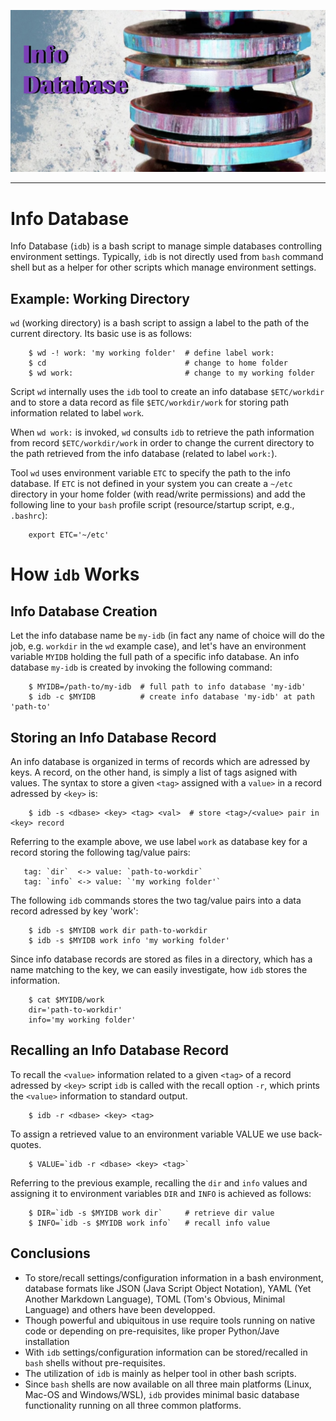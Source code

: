 ![Info Database](./.vamos/info-database.jpg)

--------------------------------------------------------------------------------

# Info Database
Info Database (`idb`) is a bash script to manage simple databases controlling environment settings. Typically, `idb` is not directly used 
from `bash` command shell but as a helper for other scripts which manage
environment settings.

## Example: Working Directory

`wd` (working directory) is a bash script to assign a label to the path
of the current directory. Its basic use is as follows:

```
    $ wd -! work: 'my working folder'  # define label work:
    $ cd                               # change to home folder
    $ wd work:                         # change to my working folder                                  
```   
Script `wd` internally uses the `idb` tool to create an info database `$ETC/workdir` and to store a data record as file `$ETC/workdir/work` for storing
path information related to label `work`.

When `wd work:` is invoked, `wd` consults `idb` to retrieve the path information from record `$ETC/workdir/work` in order to change the current
directory to the path retrieved from the info database (related to label `work:`).

Tool `wd` uses environment variable `ETC` to specify the path to the info database. If `ETC` is not defined in your system you can create a `~/etc`
directory in your home folder (with read/write permissions) and add the following line to your `bash` profile script (resource/startup script, e.g., `.bashrc`):

```
    export ETC='~/etc'
```


# How `idb` Works

## Info Database Creation

Let the info database name be `my-idb` (in fact any name of choice will do the job, e.g. `workdir` in the `wd` example case), and let's have an environment variable `MYIDB` holding the full path of a specific info database. An info database `my-idb` is created by invoking the following command:

```
    $ MYIDB=/path-to/my-idb  # full path to info database 'my-idb'
    $ idb -c $MYIDB          # create info database 'my-idb' at path 'path-to' 
```

## Storing an Info Database Record

An info database is organized in terms of records which are adressed by keys. A record, on the other hand, is simply a list of tags asigned with values. The syntax to store a given `<tag>` assigned with a `value>` in a record adressed by `<key>` is:

```
    $ idb -s <dbase> <key> <tag> <val>  # store <tag>/<value> pair in <key> record
```

Referring to the example above, we use label `work` as database key for a record storing the following tag/value pairs:

```
   tag: `dir`  <-> value: `path-to-workdir`
   tag: `info` <-> value: `'my working folder'`
```

The following `idb` commands stores the two tag/value pairs into a data record adressed by key 'work':

```
    $ idb -s $MYIDB work dir path-to-workdir
    $ idb -s $MYIDB work info 'my working folder'
```

Since info database records are stored as files in a directory, which has a name matching to the key, we can easily investigate, how `idb` stores 
the information.

```
    $ cat $MYIDB/work
    dir='path-to-workdir'
    info='my working folder'
```

## Recalling an Info Database Record

To recall the `<value>` information related to a given `<tag>` of a record adressed by `<key>` script `idb` is called with the recall option `-r`, which prints the `<value>` information to standard output.

```
    $ idb -r <dbase> <key> <tag> 
``` 

To assign a retrieved value to an environment variable VALUE we use back-quotes.

```
    $ VALUE=`idb -r <dbase> <key> <tag>` 
``` 

Referring to the previous example, recalling the `dir` and `info` values and assigning it to environment variables `DIR` and `INFO` is achieved as follows: 

```
    $ DIR=`idb -s $MYIDB work dir`     # retrieve dir value
    $ INFO=`idb -s $MYIDB work info`   # recall info value
```

## Conclusions

* To store/recall settings/configuration information in a bash environment, database formats like JSON (Java Script Object Notation), YAML (Yet Another Markdown Language), TOML (Tom's Obvious, Minimal Language) and others have been developped.
* Though powerful and ubiquitous in use require tools running on native code or depending on pre-requisites, like proper Python/Jave installation
* With `idb` settings/configuration information can be stored/recalled in `bash` shells without pre-requisites.
* The utilization of `idb` is mainly as helper tool in other bash scripts. 
* Since `bash` shells are now available on all three main platforms (Linux, Mac-OS and Windows/WSL), `idb` provides minimal basic database functionality running on all three common platforms.  